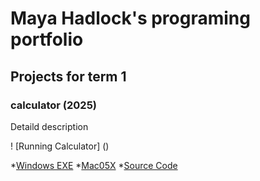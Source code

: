 # Maya Hadlock's programing portfolio

## Projects for term 1 

### calculator (2025)

Detaild description 

! [Running Calculator] ()

*[Windows EXE](https://github.com/Mayahadlock/Portfolio/blob/main/src/Calculator/windows-amd64.zip)
*[Mac05X]()
*[Source Code](https://github.com/Mayahadlock/Portfolio/blob/main/src/Calculator/readme.md)
